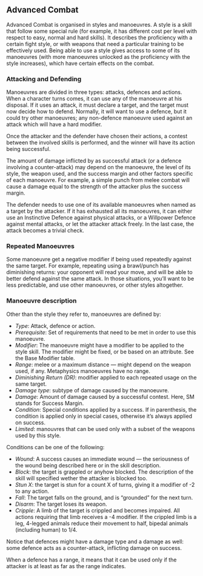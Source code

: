 ## Advanced Combat

Advanced Combat is organised in styles and manoeuvres. A style is a skill that follow
some special rule (for example, it has different cost per level with respect to
easy, normal and hard skills). It describes the proficiency with a certain fight
style, or with weapons that need a particular training to be effectively used.
Being able to use a style gives access to some of its manoeuvres (with more
manoeuvres unlocked as the proficiency with the style increases), which have
certain effects on the combat.

### Attacking and Defending

Manoeuvres are divided in three types: attacks, defences and actions.
When a character turns comes, it can use any of the manoeuvre at his disposal.
If it uses an attack, it must declare a target, and the target must now decide
how to defend. Normally, it will want to use a defence, but it could try other
manoeuvres; any non-defence manoeuvre used against an attack which will have a
hard modifier.

Once the attacker and the defender have chosen their actions, a contest between
the involved skills is performed, and the winner will have its action being
successful.

The amount of damage inflicted by as successful attack (or a defence involving a
counter-attack) may depend on the manoeuvre, the level of its style, the weapon
used, and the success margin and other factors specific of each manoeuvre. For
example, a simple punch from melee combat will cause a damage equal to the
strength of the attacker plus the success margin.

The defender needs to use one of its available manoeuvres when named as a target
by the attacker. If it has exhausted all its manoeuvres, it can either use an
Instinctive Defence against physical attacks, or a Willpower Defence against
mental attacks, or let the attacker attack freely. In the last case, the attack
becomes a trivial check.

### Repeated Manoeuvres

Some manoeuvre get a negative modifier if being used repeatedly against the same
target. For example, repeating using a brawl/punch has diminishing returns: your
opponent will read your move, and will be able to better defend against the same
attack. In those situations, you’ll want to be less predictable, and use other
manoeuvres, or other styles altogether.

### Manoeuvre description

Other than the style they refer to, manoeuvres are defined by:

* *Type*: Attack, defence or action.
* *Prerequisite*: Set of requirements that need to be met in order to use
  this manoeuvre.
* *Modifier*: The manoeuvre might have a modifier to be applied to the style
  skill. The modifier might be fixed, or be based on an attribute. See the
  Base Modifier table.
* *Range*: melee or a maximum distance — might depend on the weapon used, if any.
  Metaphysics manoeuvres have no range.
* *Diminishing Return (DR)*: modifier applied to each repeated usage on the same
  target.
* *Damage type*: subtype of damage caused by the manoeuvre.
* *Damage*: Amount of damage caused by a successful contest. Here, SM stands
  for Success Margin.
* *Condition*: Special conditions applied by a success. If in parenthesis, the
  condition is applied only in special cases, otherwise it’s always applied on
  success.
* *Limited*: manouvres that can be used only with a subset of the weapons
  used by this style.

Conditions can be one of the following:

* *Wound*: A success causes an immediate wound — the seriousness of the wound
  being described here or in the skill description.
* *Block*: the target is grappled or anyhow blocked. The description of the
  skill will specified wether the attacker is blocked too.
* *Stun X*: the target is stun for a count X of turns, giving it a modifier
  of -2 to any action.
* *Fall*: The target falls on the ground, and is “grounded” for the next turn.
* *Disarm*: The target loses its weapon.
* *Cripple*: A limb of the target is crippled and becomes impaired. All
  actions requiring that limb receives a -4 modifier. If the crippled
  limb is a leg, 4-legged animals reduce their movement to half, bipedal
  animals (including human) to 1/4.

Notice that defences might have a damage type and a damage as well: some defence
acts as a counter-attack, inflicting damage on success.

When a defence has a range, it means that it can be used only if the attacker is
at least as far as the range indicates.
